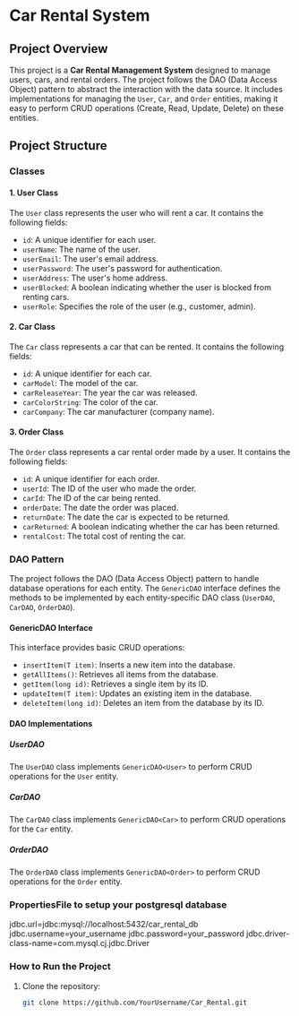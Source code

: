 # Car Rental System

## Project Overview

This project is a **Car Rental Management System** designed to manage users, cars, and rental orders. The project follows the DAO (Data Access Object) pattern to abstract the interaction with the data source. It includes implementations for managing the `User`, `Car`, and `Order` entities, making it easy to perform CRUD operations (Create, Read, Update, Delete) on these entities.

## Project Structure

### Classes

#### 1. **User Class**
The `User` class represents the user who will rent a car. It contains the following fields:
- `id`: A unique identifier for each user.
- `userName`: The name of the user.
- `userEmail`: The user's email address.
- `userPassword`: The user's password for authentication.
- `userAddress`: The user's home address.
- `userBlocked`: A boolean indicating whether the user is blocked from renting cars.
- `userRole`: Specifies the role of the user (e.g., customer, admin).

#### 2. **Car Class**
The `Car` class represents a car that can be rented. It contains the following fields:
- `id`: A unique identifier for each car.
- `carModel`: The model of the car.
- `carReleaseYear`: The year the car was released.
- `carColorString`: The color of the car.
- `carCompany`: The car manufacturer (company name).

#### 3. **Order Class**
The `Order` class represents a car rental order made by a user. It contains the following fields:
- `id`: A unique identifier for each order.
- `userId`: The ID of the user who made the order.
- `carId`: The ID of the car being rented.
- `orderDate`: The date the order was placed.
- `returnDate`: The date the car is expected to be returned.
- `carReturned`: A boolean indicating whether the car has been returned.
- `rentalCost`: The total cost of renting the car.

### DAO Pattern

The project follows the DAO (Data Access Object) pattern to handle database operations for each entity. The `GenericDAO` interface defines the methods to be implemented by each entity-specific DAO class (`UserDAO`, `CarDAO`, `OrderDAO`).

#### GenericDAO Interface
This interface provides basic CRUD operations:
- `insertItem(T item)`: Inserts a new item into the database.
- `getAllItems()`: Retrieves all items from the database.
- `getItem(long id)`: Retrieves a single item by its ID.
- `updateItem(T item)`: Updates an existing item in the database.
- `deleteItem(long id)`: Deletes an item from the database by its ID.

#### DAO Implementations

##### **UserDAO**
The `UserDAO` class implements `GenericDAO<User>` to perform CRUD operations for the `User` entity.

##### **CarDAO**
The `CarDAO` class implements `GenericDAO<Car>` to perform CRUD operations for the `Car` entity.

##### **OrderDAO**
The `OrderDAO` class implements `GenericDAO<Order>` to perform CRUD operations for the `Order` entity.

### PropertiesFile to setup your postgresql database
jdbc.url=jdbc:mysql://localhost:5432/car_rental_db
jdbc.username=your_username
jdbc.password=your_password
jdbc.driver-class-name=com.mysql.cj.jdbc.Driver



### How to Run the Project

1. Clone the repository:
   ```bash
   git clone https://github.com/YourUsername/Car_Rental.git
